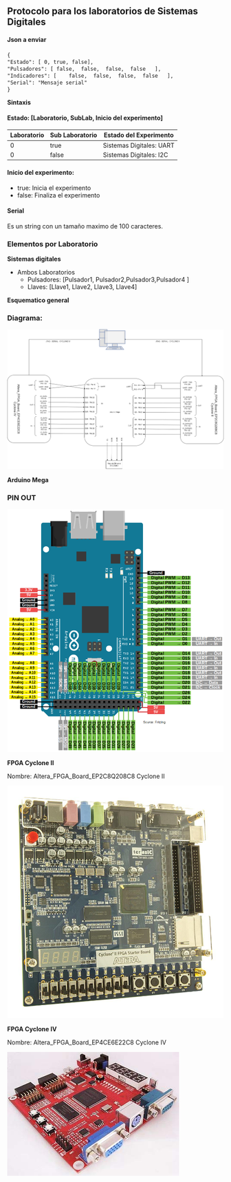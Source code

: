## Protocolo para los laboratorios de Sistemas Digitales

#### Json a enviar 
	
	{
	"Estado": [ 0, true, false],
	"Pulsadores": [ false,	false,	false,	false	],
	"Indicadores": [	false,	false,	false,	false	],
	"Serial": "Mensaje serial"
	}

**Sintaxis**
#### Estado: [Laboratorio, SubLab, Inicio del experimento]

|Laboratorio  | Sub Laboratorio  | Estado del Experimento |
| ------------ | ------------ | ------------ |
| 0  | true  | Sistemas Digitales: UART  |
| 0  | false  | Sistemas Digitales: I2C  |

#### Inicio del experimento:

- true: Inicia el experimento
- false: Finaliza el experimento

#### Serial

Es un string con un tamaño maximo de 100 caracteres.


### Elementos por Laboratorio
**Sistemas digitales**

- Ambos Laboratorios
  - Pulsadores: [Pulsador1, Pulsador2,Pulsador3,Pulsador4 ]
  - Llaves:  [Llave1, Llave2, Llave3, Llave4]

**Esquematico general**
### Diagrama:
![Esquematico general](https://raw.githubusercontent.com/RenzoVigiani/Laboratorios-Remotos/SistemasDigitales/Imagenes/Esquematico.png)

**Arduino Mega**
### PIN OUT

 ![Arduino Mega](https://raw.githubusercontent.com/RenzoVigiani/Laboratorios-Remotos/SistemasDigitales/Imagenes/Arduino-Mega-Pinout.png) 


**FPGA Cyclone II**

Nombre: Altera_FPGA_Board_EP2C8Q208C8 Cyclone II

![Cyclone II](https://raw.githubusercontent.com/RenzoVigiani/Laboratorios-Remotos/SistemasDigitales/Imagenes/cyclone-ii.png)

**FPGA Cyclone IV**

Nombre: Altera_FPGA_Board_EP4CE6E22C8 Cyclone IV

![Cyclone IV](https://raw.githubusercontent.com/RenzoVigiani/Laboratorios-Remotos/SistemasDigitales/Imagenes/cyclone-iv.png)

